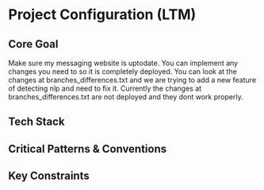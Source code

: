 # Project Configuration (LTM)

## Core Goal
Make sure my messaging website is uptodate. You can implement any changes you need to so it is completely deployed. You can look at the changes at branches_differences.txt and we are trying to add a new feature of detecting nlp and need to fix it. Currently the changes at branches_differences.txt are not deployed and they dont work properly. 

## Tech Stack


## Critical Patterns & Conventions

## Key Constraints
